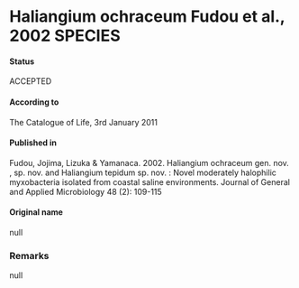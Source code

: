 # Haliangium ochraceum Fudou et al., 2002 SPECIES

#### Status
ACCEPTED

#### According to
The Catalogue of Life, 3rd January 2011

#### Published in
Fudou, Jojima, Lizuka & Yamanaca. 2002. Haliangium ochraceum gen. nov. , sp. nov. and Haliangium tepidum sp. nov. : Novel moderately halophilic myxobacteria isolated from coastal saline environments. Journal of General and Applied Microbiology 48 (2): 109-115

#### Original name
null

### Remarks
null